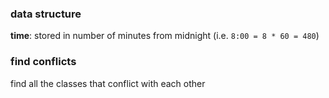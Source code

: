 ### data structure

**time**: stored in number of minutes from midnight (i.e. `8:00 = 8 * 60 = 480`)



### find conflicts

find all the classes that conflict with each other